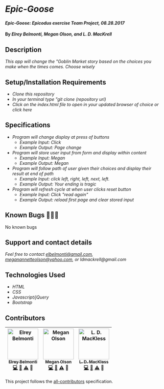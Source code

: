 # _Epic-Goose_

#### _Epic-Goose: Epicodus exercise Team Project, 08.28.2017_

#### By _**Elrey Belmonti, Megan Olson, and L. D. MacKrell**_

## Description

_This app will change the "Goblin Market story based on the choices you make when the times comes. Choose wisely_

## Setup/Installation Requirements

* _Clone this repository_
* _In your terminal type "git clone (repository url)_
* _Click on the index.html file to open in your updated browser of choice or click here_

## Specifications

* _Program will change display at press of buttons_
  * _Example Input: Click_
  * _Example Output: Page change_
* _Program will store user input from form and display within content_
  * _Example Input: Megan_
  * _Example Output: Megan_
* _Program will follow path of user given their choices and display their result at end of path_
  * _Example Input: click left, right, left, next, left._
  * _Example Output: Your ending is tragic_
* _Program will refresh cycle at when user clicks reset button_
  * _Example Input: Click "read again"_
  * _Example Output: reload first page and clear stored input_

## Known Bugs 🐛🐛🐛

No known bugs

## Support and contact details

_Feel free to contact elbelmonti@gmail.com, meganannetteolson@yahoo.com, or ldmackrell@gmail.com_

## Technologies Used

* _HTML_
* _CSS_
* _Javascript/jQuery_
* _Bootstrap_

## Contributors

<!-- Contributors START
Elrey_Belmonti Elreyb https://github.com/ElreyB code doc tests design
Megan_Olson MegOlson https://github.com/MegOlson code doc tests design
L._D._MacKless MacKLess https://github.com/MacKLess code doc tests design
Contributors END -->
<!-- Contributors table START -->
| <img src="https://avatars.githubusercontent.com/Elreyb?s=100" width="100" alt="Elrey Belmonti" /><br />[<sub>Elrey Belmonti</sub>](https://github.com/ElreyB)<br />[💻](https://github.com/ElreyB/epic-goose/commits?author=Elreyb) [📖](https://github.com/ElreyB/epic-goose/commits?author=Elreyb) [⚠️](https://github.com/ElreyB/epic-goose/commits?author=Elreyb) 🎨 | <img src="https://avatars.githubusercontent.com/MegOlson?s=100" width="100" alt="Megan Olson" /><br />[<sub>Megan Olson</sub>](https://github.com/MegOlson)<br />[💻](https://github.com/ElreyB/epic-goose/commits?author=MegOlson) [📖](https://github.com/ElreyB/epic-goose/commits?author=MegOlson) [⚠️](https://github.com/ElreyB/epic-goose/commits?author=MegOlson) 🎨 | <img src="https://avatars.githubusercontent.com/MacKLess?s=100" width="100" alt="L. D. MacKless" /><br />[<sub>L. D. MacKless</sub>](https://github.com/MacKLess)<br />[💻](https://github.com/ElreyB/epic-goose/commits?author=MacKLess) [📖](https://github.com/ElreyB/epic-goose/commits?author=MacKLess) [⚠️](https://github.com/ElreyB/epic-goose/commits?author=MacKLess) 🎨 |
| :---: | :---: | :---: |
<!-- Contributors table END -->
This project follows the [all-contributors](https://github.com/kentcdodds/all-contributors) specification.

